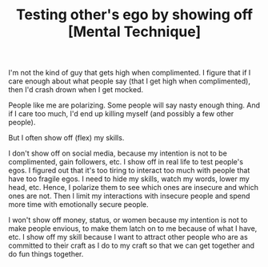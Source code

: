 ﻿---
layout: post
title: "Testing other's ego by showing off [Mental Technique]"
---

I'm not the kind of guy that gets high when complimented. I figure that if I care enough about what people say (that I get high when complimented), then I'd crash drown when I get mocked.

People like me are polarizing. Some people will say nasty enough thing. And if I care too much, I'd end up killing myself (and possibly a few other people).

But I often show off (flex) my skills.

I don't show off on social media, because my intention is not to be complimented, gain followers, etc. I show off in real life to test people's egos. I figured out that it's too tiring to interact too much with people that have too fragile egos. I need to hide my skills, watch my words, lower my head, etc. Hence, I polarize them to see which ones are insecure and which ones are not. Then I limit my interactions with insecure people and spend more time with emotionally secure people.

I won't show off money, status, or women because my intention is not to make people envious, to make them latch on to me because of what I have, etc. I show off my skill because I want to attract other people who are as committed to their craft as I do to my craft so that we can get together and do fun things together.
